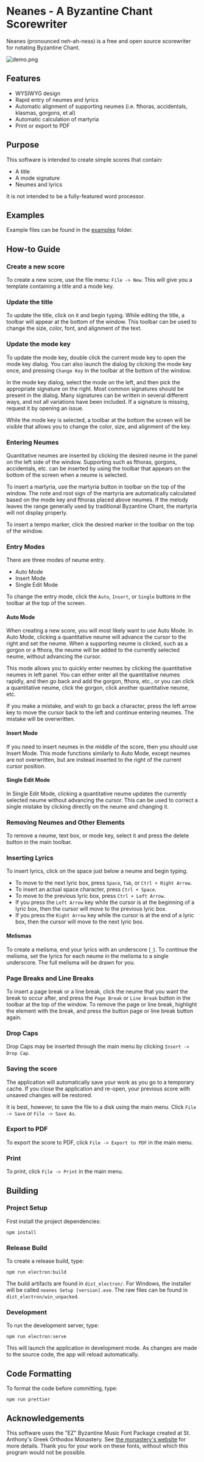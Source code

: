 # Neanes - A Byzantine Chant Scorewriter

Neanes (pronounced neh-ah-ness) is a free and open source scorewriter for notating Byzantine Chant.

![demo.png](images/demo.png?raw=true)

## Features

- WYSIWYG design
- Rapid entry of neumes and lyrics
- Automatic alignment of supporting neumes (i.e. fthoras, accidentals, klasmas, gorgons, et al)
- Automatic calculation of martyria
- Print or export to PDF

## Purpose

This software is intended to create simple scores that contain:

- A title
- A mode signature
- Neumes and lyrics

It is not intended to be a fully-featured word processor.

## Examples

Example files can be found in the [examples](examples/) folder.

## How-to Guide

### Create a new score

To create a new score, use the file menu: `File -> New`. This will give you a template containing a title and a mode key.

### Update the title

To update the title, click on it and begin typing. While editing the title, a toolbar will appear at the bottom of the window. This toolbar can be used to change the size, color, font, and alignment of the text.

### Update the mode key

To update the mode key, double click the current mode key to open the mode key dialog. You can also launch the dialog by clicking the mode key once, and pressing `Change Key` in the toolbar at the bottom of the window.

In the mode key dialog, select the mode on the left, and then pick the appropriate signature on the right. Most common signatures should be present in the dialog. Many signatures can be written in several different ways, and not all variations have been included. If a signature is missing, request it by opening an issue.

While the mode key is selected, a toolbar at the bottom the screen will be visible that allows you to change the color, size, and alignment of the key.

### Entering Neumes

Quantitative neumes are inserted by clicking the desired neume in the panel on the left side of the window. Supporting such as fthoras, gorgons, accidentals, etc. can be inserted by using the toolbar that appears on the bottom of the screen when a neume is selected.

To insert a martyria, use the martyria button in toolbar on the top of the window. The note and root sign of the martyria are automatically calculated based on the mode key and fthoras placed above neumes. If the melody leaves the range generally used by traditional Byzantine Chant, the martyria will not display properly.

To insert a tempo marker, click the desired marker in the toolbar on the top of the window.

### Entry Modes

There are three modes of neume entry.

- Auto Mode
- Insert Mode
- Single Edit Mode

To change the entry mode, click the `Auto`, `Insert`, or `Single` buttons in the toolbar at the top of the screen.

#### Auto Mode

When creating a new score, you will most likely want to use Auto Mode. In Auto Mode, clicking a quantitative neume will advance the cursor to the right and set the neume. When a supporting neume is clicked, such as a gorgon or a fthora, the neume will be added to the currently selected neume, without advancing the cursor.

This mode allows you to quickly enter neumes by clicking the quantitative neumes in left panel. You can either enter all the quantitative neumes rapidly, and then go back and add the gorgon, fthora, etc., or you can click a quantitative neume, click the gorgon, click another quantitative neume, etc.

If you make a mistake, and wish to go back a character, press the left arrow key to move the cursor back to the left and continue entering neumes. The mistake will be overwritten.

#### Insert Mode

If you need to insert neumes in the middle of the score, then you should use Insert Mode. This mode functions similarly to Auto Mode, except neumes are not overwritten, but are instead inserted to the right of the current cursor position.

#### Single Edit Mode

In Single Edit Mode, clicking a quantitative neume updates the currently selected neume without advancing the cursor. This can be used to correct a single mistake by clicking directly on the neume and changing it.

### Removing Neumes and Other Elements

To remove a neume, text box, or mode key, select it and press the delete button in the main toolbar.

### Inserting Lyrics

To insert lyrics, click on the space just below a neume and begin typing.

- To move to the next lyric box, press `Space`, `Tab`, or `Ctrl + Right Arrow`.
- To insert an actual space character, press `Ctrl + Space`.
- To move to the previous lyric box, press `Ctrl + Left Arrow`.
- If you press the `Left Arrow` key while the cursor is at the beginning of a lyric box, then the cursor will move to the previous lyric box.
- If you press the `Right Arrow` key while the cursor is at the end of a lyric box, then the cursor will move to the next lyric box.

#### Melismas

To create a melisma, end your lyrics with an underscore (`_`). To continue the melisma, set the lyrics for each neume in the melisma to a single underscore. The full melisma will be drawn for you.

### Page Breaks and Line Breaks

To insert a page break or a line break, click the neume that you want the break to occur after, and press the `Page Break` or `Line Break` button in the toolbar at the top of the window. To remove the page or line break, highlight the element with the break, and press the button page or line break button again.

### Drop Caps

Drop Caps may be inserted through the main menu by clicking `Insert -> Drop Cap`.

### Saving the score

The application will automatically save your work as you go to a temporary cache. If you close the application and re-open, your previous score with unsaved changes will be restored.

It is best, however, to save the file to a disk using the main menu. Click `File -> Save` or `File -> Save As`.

### Export to PDF

To export the score to PDF, click `File -> Export to PDF` in the main menu.

### Print

To print, click `File -> Print` in the main menu.

## Building

### Project Setup

First install the project dependencies:

```
npm install
```

### Release Build

To create a release build, type:

```
npm run electron:build
```

The build artifacts are found in `dist_electron/`. For Windows, the installer will be called `neanes Setup [version].exe`. The raw files can be found in `dist_electron/win_unpacked`.

### Development

To run the development server, type:

```
npm run electron:serve
```

This will launch the application in development mode. As changes are made to the source code, the app will reload automatically.

## Code Formatting

To format the code before committing, type:

```
npm run prettier
```

## Acknowledgements

This software uses the "EZ" Byzantine Music Font Package created at St. Anthony's Greek Orthodox Monastery. See [the monastery's website](https://stanthonysmonastery.org/pages/writing-with-byzantine-notation) for more details. Thank you for your work on these fonts, without which this program would not be possible.
